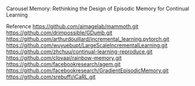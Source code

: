 Carousel Memory: Rethinking the Design of Episodic Memory for Continual Learning


Reference
https://github.com/aimagelab/mammoth.git
https://github.com/drimpossible/GDumb.git
https://github.com/arthurdouillard/incremental_learning.pytorch.git
https://github.com/wuyuebupt/LargeScaleIncrementalLearning.git
https://github.com/zhchuu/continual-learning-reproduce.git
https://github.com/clovaai/rainbow-memory.git
https://github.com/facebookresearch/agem.git
https://github.com/facebookresearch/GradientEpisodicMemory.git
https://github.com/srebuffi/iCaRL.git
